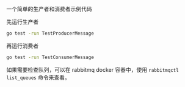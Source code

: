 
一个简单的生产者和消费者示例代码

先运行生产者

```bash
go test -run TestProducerMessage
```

再运行消费者

```bash
go test -run TestConsumerMessage
```

如果需要检查队列，可以在 rabbitmq docker 容器中，使用 `rabbitmqctl list_queues` 命令来查看。
